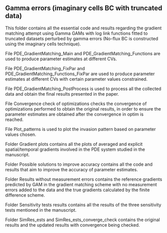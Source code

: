 ## Gamma errors (imaginary cells BC with truncated data) ##
This folder contains all the essential code and results regarding the gradient matching attempt using Gamma GAMs with log link functions fitted to truncated datasets perturbed by 
gamma errors (No-flux BC is constructed using the imaginary cells technique). 

File PDE_GradientMatching_Main and PDE_GradientMatching_Functions are used to produce parameter estimates at different CVs.

File PDE_GradientMatching_FixPar and PDE_GradientMatching_Functions_FixPar are used to produce parameter estimates at different CVs with certain parameter values constrained.

File PDE_GradientMatching_PostProcess is used to process all the collected data and obtain the final results presented in the paper.

File Convergence check of optimizations checks the convergence of optimizations performed to obtain the original results, in order to ensure the parameter estimates are obtained after the convergence in optim is reached.

File Plot_patterns is used to plot the invasion pattern based on parameter values chosen.

Folder Gradient plots contains all the plots of averaged and explicit spatial/temporal gradients involved in the PDE system studied in the manuscript.

Folder Possible solutions to improve accuracy contains all the code and results that aim to improve the accuracy of parameter estimates.

Folder Results without measurement errors contains the reference gradients predicted by GAM in the gradient matching scheme with no measurement errors added to the data and the true gradients calculated by the finite difference scheme.

Folder Sensitivity tests results contains all the results of the three sensitivity tests mentioned in the manuscript.

Folder SimRes_ests and SimRes_ests_converge_check contains the original results and the updated results with convergence being checked.
